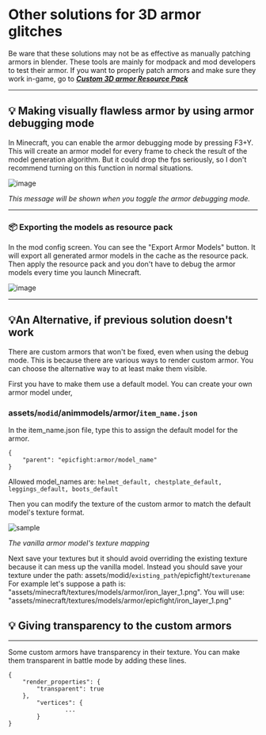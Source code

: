 # Other solutions for 3D armor glitches
Be ware that these solutions may not be as effective as manually patching armors in blender. These tools are mainly for modpack and mod developers to test their armor. If you want to properly patch armors and make sure they work in-game, go to _**[Custom 3D armor Resource Pack](armor/page1)**_  


***
## **💡 Making visually flawless armor by using armor debugging mode**

In Minecraft, you can enable the armor debugging mode by pressing F3+Y. This will create an armor model for every frame to check the result of the model generation algorithm. But it could drop the fps seriously, so I don't recommend turning on this function in normal situations.

![image](https://user-images.githubusercontent.com/79469058/168334604-6542eff4-c77e-4ef2-a71a-79ddeef91a9a.png)

_This message will be shown when you toggle the armor debugging mode._
***
### **📦 Exporting the models as resource pack**

In the mod config screen. You can see the "Export Armor Models" button. It will export all generated armor models in the cache as the resource pack. Then apply the resource pack and you don't have to debug the armor models every time you launch Minecraft.

![image](https://user-images.githubusercontent.com/79469058/168339170-1965ad10-eb2a-4ab4-919e-3f5d5b0480fd.png)
***
## **💡An Alternative, if previous solution doesn't work**


There are custom armors that won't be fixed, even when using the debug mode. This is because there are various ways to render custom armor. You can choose the alternative way to at least make them visible.

First you have to make them use a default model. You can create your own armor model under,

### assets/`modid`/animmodels/armor/`item_name.json`

In the item_name.json file, type this to assign the default model for the armor.

```
{
	"parent": "epicfight:armor/model_name"
}
```
Allowed model_names are: `helmet_default, chestplate_default, leggings_default, boots_default`

Then you can modify the texture of the custom armor to match the default model's texture format.

![sample](https://user-images.githubusercontent.com/79469058/168444508-f1fb4ebe-5949-40ca-9015-7e920f1e6508.png)

_The vanilla armor model's texture mapping_

Next save your textures but it should avoid overriding the existing texture because it can mess up the vanilla model. Instead you should save your texture under the path: assets/modid/`existing_path`/epicfight/`texturename`
For example let's suppose a path is: "assets/minecraft/textures/models/armor/iron_layer_1.png". You will use: "assets/minecraft/textures/models/armor/epicfight/iron_layer_1.png"

## **💡 Giving transparency to the custom armors**
***

Some custom armors have transparency in their texture. You can make them transparent in battle mode by adding these lines.

```
{
	"render_properties": {
		"transparent": true
	},
        "vertices": {
                ...
        }
}
```